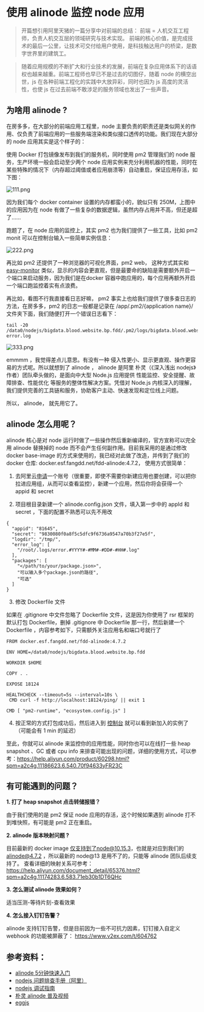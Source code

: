 # 使用 alinode 监控 node 应用

> 开篇想引用阿里天猪的一篇分享中对前端的总结：
前端 = 人机交互工程师，负责人机交互层的领域研究与技术实现。
前端的核心价值，是完成技术的最后一公里，让技术可交付给用户使用，是科技触达用户的桥梁，是数字世界里的建筑工。

> 随着应用规模的不断扩大和行业技术的发展，前端在复杂应用体系下的话语权也越来越重。前端工程师也早已不是过去的切图仔，随着 node 的横空出世，js 在各种前端工程化的实践中大放异彩，同时也因为 js 高度的灵活性，也使 js 在过去前端不敢涉足的服务领域也发出了一些声音。

## 为啥用 alinode ? 

在房多多，在大部分的前端应用工程里，node 主要负责的职责还是类似网关的作用、仅负责了前端应用的一些服务端渲染和类似接口透传的功能。我们现在大部分的 node 应用其实是这个样子的：

使用 Docker 打包镜像发布到我们的服务机，同时使用 pm2 管理我们的 node 服务，生产环境一般会启动至少两个 node 应用实例来充分利用机器的性能，同时在某些特殊的情况下（内存超过阈值或者应用崩溃等）自动重启，保证应用存活，如下图：

![111.png](http://ww1.sinaimg.cn/large/86c7c947gy1g8m9ag0jrlj20xv036776.jpg)

因为我们每个 docker container 设置的内存都蛮小的，貌似只有 250M，上图中的应用因为在 node 有做了一些复杂的数据逻辑，虽然内存占用并不高，但还是超了……

跑题了，在 node 应用的监控上，其实 pm2 也为我们提供了一些工具，比如 pm2 monit 可以在控制台输入一些简单实例信息：

![222.png](http://ww1.sinaimg.cn/large/86c7c947gy1g8m9ag54woj21h20eiaeo.jpg)

再比如 pm2 还提供了一种浏览器的可视化界面，pm2 web， 这种方式其实和 [easy-monitor](https://github.com/hyj1991/easy-monitor) 类似，显示的内容会更直观，但是最要命的缺陷是需要额外开启一个端口来启动服务，因为我们是在docker 容器中跑应用的，每个应用再额外开启一个端口跑监控着实有点浪费。

再比如，看图不行我直接看日志好嘛， pm2 事实上也给我们提供了很多查日志的方法，在房多多，pm2 的日志一般都是记录在 /app/.pm2/{application name}/ 文件夹下面，我们随便打开一个错误日志看下： 

```
tail -20 /data0/nodejs/bigdata.blood.website.bp.fdd/.pm2/logs/bigdata.blood.website.bp.fdd-error.log
```

![333.png](http://ww1.sinaimg.cn/large/86c7c947gy1g8m9ag8h31j21ey0cwak0.jpg)

emmmm ，我觉得差点儿意思。有没有一种 侵入性更小、显示更直观、操作更容易的方式呢。所以就想到了 alinode ， alinode 是阿里 朴灵（《深入浅出 nodejs》作者）团队牵头做的，是面向中大型 Node.js 应用提供 性能监控、安全提醒、故障排查、性能优化 等服务的整体性解决方案。凭借对 Node.js 内核深入的理解，我们提供完善的工具链和服务，协助客户主动、快速发现和定位线上问题。

所以， alinode， 就先用它了。

## alinode 怎么用呢？

alinode 核心是对 node 运行时做了一些操作然后重新编译的，官方宣称可以完全用 alinode 替换掉的 node 而不会产生任何副作用。目前我采用的是通过修改 docker base-image 的方式来使用的，我已经对此做了改造，并传到了我们的 docker 仓库: docker.esf.fangdd.net/fdd-alinode:4.7.2， 使用方式很简单：

1. 去阿里云[申请](https://www.aliyun.com/product/nodejs)一个账号（很重要，即使不需要你新建应用也要创建，可以把你拉进应用组，从而可以查看监控），新建一个应用，然后你将会获得一个 appid  和 secret

2.  项目根目录新建一个 alinode.config.json 文件，填入第一步中的 appId 和 secret ，下面的配置不熟悉可以先不用改

```
{
  "appid": "81645",
  "secret": "9830080f0a8f5c5dfc9f6736a9547a70b3f27e5f",
  "logdir": "/tmp/",
  "error_log": [
    "/root/.logs/error.#YYYY#-#MM#-#DD#-#HH#.log"
  ],
  "packages": [
    "</path/to/your/package.json>",
    "可以输入多个package.json的路径",
    "可选"
  ]
}
```


3. 修改 Dockerfile 文件

如果在 .gitignore 中文件忽略了 Dockerfile 文件，这是因为你使用了 rsr 框架的默认打包 Dockerfile，删掉 .gitignore 中 Dockerfile 那一行，然后新建一个 Dockerfile ，内容参考如下，只需额外关注应用名和端口号就行了

```
FROM docker.esf.fangdd.net/fdd-alinode:4.7.2

ENV HOME=/data0/nodejs/bigdata.blood.website.bp.fdd

WORKDIR $HOME

COPY . .

EXPOSE 18124

HEALTHCHECK --timeout=5s --interval=10s \
 CMD curl -f http://localhost:18124/ping/ || exit 1

CMD [ "pm2-runtime", "ecosystem.config.js" ]
```



4. 按正常的方式打包成功后，然后进入到 [控制台](https://node.console.aliyun.com/?spm=a2c4g.11186623.2.14.70f94633yFR23C&accounttraceid=585e8bc8bd5a46ac956677eef19f8a1bnvgr#!/owned) 就可以看到新加入的实例了（可能会有 1 min 的延迟）

至此，你就可以 alinode 来监控你的应用性能，同时你也可以在线打一些 heap snapshot 、GC 或者 cpu info 来排查可能出现的问题，详细的使用方式，可以参考：https://help.aliyun.com/product/60298.html?spm=a2c4g.11186623.6.540.70f94633yFR23C

## 有可能遇到的问题？

**1. 打了 heap snapshot  点击转储报错？**

由于我们使用的是 pm2 保证 node 应用的存活，这个时候如果遇到 alinode 打不到堆快照，有可能是 pm2 正在重启。

**2. alinode 版本映射问题 ?**

目前最新的 docker image 仅支持到了node@10.15.3，也就是对应到我们的  alinode@4.7.2 ，所以最新的 node@13 是用不了的，只能等 alinode 团队后续支持了。
查看详细的映射关系可参考： https://help.aliyun.com/document_detail/65376.html?spm=a2c4g.11174283.6.583.71eb30b1DT6QHc

**3. 怎么测试 alinode 效果如何？**

适当压测-等待片刻-查看效果

**4. 怎么接入钉钉告警？**

alinode 支持钉钉告警，但是目前因为一些不可抗力因素，钉钉接入自定义webhook 的功能被屏蔽了： https://www.v2ex.com/t/604762


## 参考资料：

* [alinode 5分钟快速入门](https://help.aliyun.com/document_detail/60338.html?spm=a2c4g.11174283.3.1.576830b1WomRkn)
* [nodejs 问题排查手册（阿里）](https://github.com/aliyun-node/Node.js-Troubleshooting-Guide)
* [nodejs 调试指南](https://github.com/nswbmw/node-in-debugging/blob/master/2.2%20heapdump.md#222-chrome-devtools)
* [朴灵 alinode 普及视频](https://yq.aliyun.com/video/play/333/)
* [eggjs](https://eggjs.org/zh-cn/intro/)